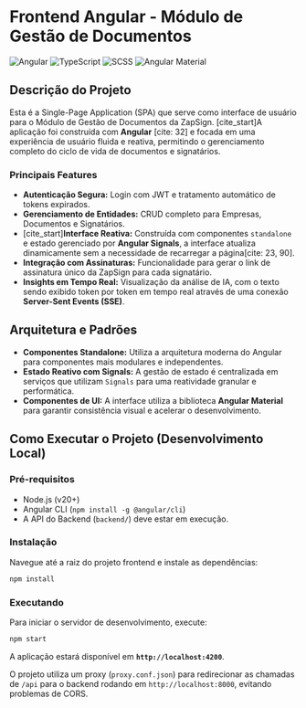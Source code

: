 # Frontend Angular - Módulo de Gestão de Documentos

![Angular](https://img.shields.io/badge/Angular-20-red.svg)
![TypeScript](https://img.shields.io/badge/TypeScript-5.2-blue.svg)
![SCSS](https://img.shields.io/badge/SCSS-pink.svg)
![Angular Material](https://img.shields.io/badge/Angular_Material-purple.svg)

## Descrição do Projeto

Esta é a Single-Page Application (SPA) que serve como interface de usuário para o Módulo de Gestão de Documentos da ZapSign. [cite_start]A aplicação foi construída com **Angular** [cite: 32] e focada em uma experiência de usuário fluida e reativa, permitindo o gerenciamento completo do ciclo de vida de documentos e signatários.

### Principais Features

* **Autenticação Segura:** Login com JWT e tratamento automático de tokens expirados.
* **Gerenciamento de Entidades:** CRUD completo para Empresas, Documentos e Signatários.
* [cite_start]**Interface Reativa:** Construída com componentes `standalone` e estado gerenciado por **Angular Signals**, a interface atualiza dinamicamente sem a necessidade de recarregar a página[cite: 23, 90].
* **Integração com Assinaturas:** Funcionalidade para gerar o link de assinatura único da ZapSign para cada signatário.
* **Insights em Tempo Real:** Visualização da análise de IA, com o texto sendo exibido token por token em tempo real através de uma conexão **Server-Sent Events (SSE)**.

## Arquitetura e Padrões

* **Componentes Standalone:** Utiliza a arquitetura moderna do Angular para componentes mais modulares e independentes.
* **Estado Reativo com Signals:** A gestão de estado é centralizada em serviços que utilizam `Signals` para uma reatividade granular e performática.
* **Componentes de UI:** A interface utiliza a biblioteca **Angular Material** para garantir consistência visual e acelerar o desenvolvimento.

## Como Executar o Projeto (Desenvolvimento Local)

### Pré-requisitos
* Node.js (v20+)
* Angular CLI (`npm install -g @angular/cli`)
* A API do Backend (`backend/`) deve estar em execução.

### Instalação
Navegue até a raiz do projeto frontend e instale as dependências:
```bash
npm install
```

### Executando
Para iniciar o servidor de desenvolvimento, execute:
```bash
npm start
```
A aplicação estará disponível em **`http://localhost:4200`**.

O projeto utiliza um proxy (`proxy.conf.json`) para redirecionar as chamadas de `/api` para o backend rodando em `http://localhost:8000`, evitando problemas de CORS.
